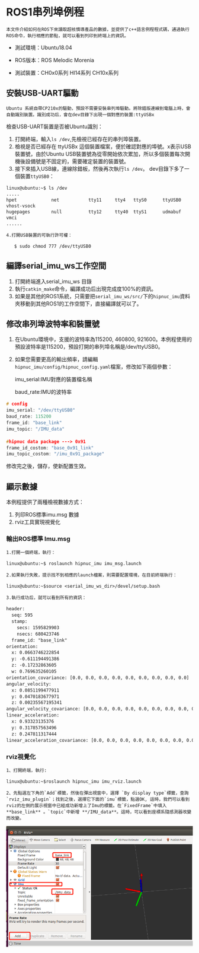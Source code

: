 # ROS1串列埠例程

	本文件介紹如何在ROS下來讀取超核慣導產品的數據，並提供了c++語言例程程式碼，通過執行ROS命令，執行相應的節點，就可以看到列印到終端上的資訊。

* 測試環境：Ubuntu18.04   

* ROS版本：ROS Melodic Morenia

* 測試裝置：CH0x0系列 HI14系列 CH10x系列

## 安裝USB-UART驅動

	Ubuntu 系統自帶CP210x的驅動，預設不需要安裝串列埠驅動。將除錯版連線到電腦上時，會自動識別裝置。識別成功后，會在dev目錄下出現一個對應的裝置:ttyUSBx

檢查USB-UART裝置是否被Ubuntu識別：

1. 打開終端，輸入`ls /dev`,先檢視已經存在的串列埠裝置。
2. 檢視是否已經存在  ttyUSBx 這個裝置檔案，便於確認對應的埠號。x表示USB裝置號，由於Ubuntu USB裝置號為從零開始依次累加，所以多個裝置每次開機後設備號是不固定的，需要確定裝置的裝置號。
3. 接下來插入USB線，連線除錯板，然後再次執行`ls /dev`。 dev目錄下多了一個裝置`ttyUSB0`：

```shell
linux@ubuntu:~$ ls /dev
.....
hpet             net           tty11     tty4   ttyS0      ttyUSB0    vhost-vsock
hugepages        null          tty12     tty40  ttyS1      udmabuf  vmci
......
```

	4.打開USB裝置的可執行許可權：

```shell
   $ sudo chmod 777 /dev/ttyUSB0
```

##  編譯serial_imu_ws工作空間

1. 打開終端進入serial_imu_ws 目錄
2. 執行`catkin_make`命令，編譯成功后出現完成度100%的資訊。
3. 如果是其他的ROS1系統，只需要把`serial_imu_ws/src/`下的`hipnuc_imu`資料夾移動到其他ROS1的工作空間下，直接編譯就可以了。

##  修改串列埠波特率和裝置號

1. 在Ubuntu環境中，支援的波特率為115200, 460800, 921600。本例程使用的預設波特率是115200，預設打開的串列埠名稱是/dev/ttyUSB0。	

2. 如果您需要更高的輸出頻率，請編輯`hipnuc_imu/config/hipnuc_config.yaml`檔案，修改如下兩個參數：

   imu_serial:IMU對應的裝置檔名稱

   baud_rate:IMU的波特率

```c
# config
imu_serial: "/dev/ttyUSB0"
baud_rate: 115200
frame_id: "base_link"
imu_topic: "/IMU_data"

#hipnuc data package ---> 0x91 
frame_id_costom: "base_0x91_link"
imu_topic_costom: "/imu_0x91_package"
```

修改完之後，儲存，使新配置生效。

## 顯示數據

本例程提供了兩種檢視數據方式：

1. 列印ROS標準imu.msg 數據
2. rviz工具實現視覺化

### 	輸出ROS標準 Imu.msg

	1.打開一個終端，執行：

```shell
linux@ubuntu:~$ roslaunch hipnuc_imu imu_msg.launch
```

	2.如果執行失敗，提示找不到相應的launch檔案，則需要配置環境，在目前終端執行：

```shell
linux@ubuntu:~$source <serial_imu_ws_dir>/devel/setup.bash
```

	3.執行成功后，就可以看到所有的資訊：

```txt
header: 
  seq: 595
  stamp: 
    secs: 1595829903
    nsecs: 680423746
  frame_id: "base_link"
orientation: 
  x: 0.0663746222854
  y: -0.611194491386
  z: -0.17232863605
  w: 0.769635260105
orientation_covariance: [0.0, 0.0, 0.0, 0.0, 0.0, 0.0, 0.0, 0.0, 0.0]
angular_velocity: 
  x: 0.0851199477911
  y: 0.0470183677971
  z: 0.00235567195341
angular_velocity_covariance: [0.0, 0.0, 0.0, 0.0, 0.0, 0.0, 0.0, 0.0, 0.0]
linear_acceleration: 
  x: 0.93323135376
  y: 0.317857563496
  z: 0.247811317444
linear_acceleration_covariance: [0.0, 0.0, 0.0, 0.0, 0.0, 0.0, 0.0, 0.0, 0.0]

```

### rviz視覺化

	1、打開終端，執行:

```shell
linux@ubuntu:~$roslaunch hipnuc_imu imu_rviz.launch
```

	2、先點選左下角的`Add`標籤，然後在彈出視窗中，選擇 `By display type`標籤，查詢`rviz_imu_plugin`；找到之後，選擇它下面的`imu`標籤，點選OK, 這時，我們可以看到rviz的左側的展示視窗中已經成功新增上了Imu的標籤。在`FixedFrame`中填入**base_link** 。`topic`中新增 **/IMU_data**。這時，可以看到座標系隨感測器改變而改變。

<img src="img/4.png">
